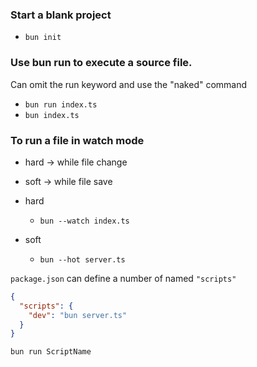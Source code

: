 ### Start a blank project

- `bun init`

### Use bun run to execute a source file.

Can omit the run keyword and use the "naked" command

- `bun run index.ts`
- `bun index.ts`

### To run a file in watch mode

- hard -> while file change
- soft -> while file save

- hard
  - `bun --watch index.ts`
- soft
  - `bun --hot server.ts`

`package.json` can define a number of named `"scripts"`

```json
{
  "scripts": {
    "dev": "bun server.ts"
  }
}
```

`bun run ScriptName`
